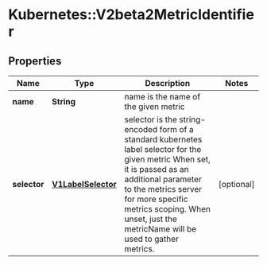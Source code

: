 # Kubernetes::V2beta2MetricIdentifier

## Properties
Name | Type | Description | Notes
------------ | ------------- | ------------- | -------------
**name** | **String** | name is the name of the given metric | 
**selector** | [**V1LabelSelector**](V1LabelSelector.md) | selector is the string-encoded form of a standard kubernetes label selector for the given metric When set, it is passed as an additional parameter to the metrics server for more specific metrics scoping. When unset, just the metricName will be used to gather metrics. | [optional] 


